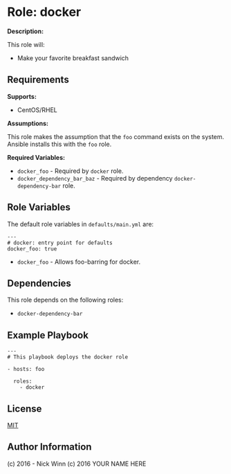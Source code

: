 Role: docker
====
**Description:**

This role will:

- Make your favorite breakfast sandwich

Requirements
------------

**Supports:**

  - CentOS/RHEL

**Assumptions:**

This role makes the assumption that the `foo` command exists on the system.  Ansible installs this with the `foo` role.

**Required Variables:**

  - `docker_foo` - Required by `docker` role.
  - `docker_dependency_bar_baz` - Required by dependency `docker-dependency-bar` role.


Role Variables
--------------

The default role variables in `defaults/main.yml` are:

    ---
    # docker: entry point for defaults
    docker_foo: true

  - `docker_foo` - Allows foo-barring for docker.

Dependencies
------------

This role depends on the following roles:

  - `docker-dependency-bar`


Example Playbook
----------------

    ---
    # This playbook deploys the docker role

    - hosts: foo

      roles:
        - docker

License
-------

[MIT][1]

Author Information
------------------

(c) 2016 - Nick Winn
(c) 2016 YOUR NAME HERE

[1]: http://choosealicense.com/licenses/mit/
